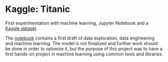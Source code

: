 # Kaggle: Titanic
First experimentation with machine learning, Jupyter Notebook and a [Kaggle dataset](https://www.kaggle.com/c/titanic). 


The [notebook](https://github.com/limphilip/kaggle-titanic/blob/master/kaggle_titanic_notebook.ipynb) contains a first draft
of data exploration, data engineering and machine learning. The model is not finialized and further work should be done in
order to optimize it, but the purpose of this project was to have a first hands-on project in machine learning using common
tools and libraries.
